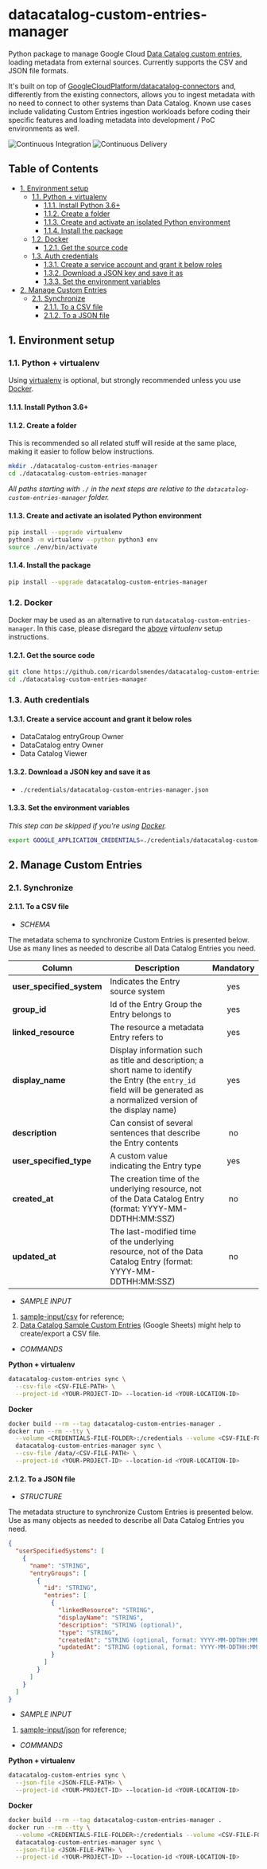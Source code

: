 # datacatalog-custom-entries-manager

Python package to manage Google Cloud [Data Catalog custom entries][1], loading metadata from
external sources. Currently supports the CSV and JSON file formats.

It's built on top of [GoogleCloudPlatform/datacatalog-connectors][2] and, differently from the
existing connectors, allows you to ingest metadata with no need to connect to other systems than
Data Catalog. Known use cases include validating Custom Entries ingestion workloads before coding
their specific features and loading metadata into development / PoC environments as well.

![Continuous Integration][3] ![Continuous Delivery][4]

## Table of Contents

<!-- toc -->

- [1. Environment setup](#1-environment-setup)
  * [1.1. Python + virtualenv](#11-python--virtualenv)
    + [1.1.1. Install Python 3.6+](#111-install-python-36)
    + [1.1.2. Create a folder](#112-create-a-folder)
    + [1.1.3. Create and activate an isolated Python environment](#113-create-and-activate-an-isolated-python-environment)
    + [1.1.4. Install the package](#114-install-the-package)
  * [1.2. Docker](#12-docker)
    + [1.2.1. Get the source code](#121-get-the-source-code)
  * [1.3. Auth credentials](#13-auth-credentials)
    + [1.3.1. Create a service account and grant it below roles](#131-create-a-service-account-and-grant-it-below-roles)
    + [1.3.2. Download a JSON key and save it as](#132-download-a-json-key-and-save-it-as)
    + [1.3.3. Set the environment variables](#133-set-the-environment-variables)
- [2. Manage Custom Entries](#2-manage-custom-entries)
  * [2.1. Synchronize](#21-synchronize)
    + [2.1.1. To a CSV file](#211-to-a-csv-file)
    + [2.1.2. To a JSON file](#212-to-a-json-file)

<!-- tocstop -->

## 1. Environment setup

### 1.1. Python + virtualenv

Using [virtualenv][5] is optional, but strongly recommended unless you use [Docker](#12-docker).

#### 1.1.1. Install Python 3.6+

#### 1.1.2. Create a folder

This is recommended so all related stuff will reside at the same place, making it easier to follow
below instructions.

```bash
mkdir ./datacatalog-custom-entries-manager
cd ./datacatalog-custom-entries-manager
```

_All paths starting with `./` in the next steps are relative to the
`datacatalog-custom-entries-manager` folder._

#### 1.1.3. Create and activate an isolated Python environment

```bash
pip install --upgrade virtualenv
python3 -m virtualenv --python python3 env
source ./env/bin/activate
```

#### 1.1.4. Install the package

```bash
pip install --upgrade datacatalog-custom-entries-manager
```

### 1.2. Docker

Docker may be used as an alternative to run `datacatalog-custom-entries-manager`. In this case,
please disregard the [above](#11-python--virtualenv) _virtualenv_ setup instructions.

#### 1.2.1. Get the source code

```bash
git clone https://github.com/ricardolsmendes/datacatalog-custom-entries-manager
cd ./datacatalog-custom-entries-manager
```

### 1.3. Auth credentials

#### 1.3.1. Create a service account and grant it below roles

- DataCatalog entryGroup Owner
- DataCatalog entry Owner
- Data Catalog Viewer

#### 1.3.2. Download a JSON key and save it as

- `./credentials/datacatalog-custom-entries-manager.json`

#### 1.3.3. Set the environment variables

_This step can be skipped if you're using [Docker](#12-docker)._

```bash
export GOOGLE_APPLICATION_CREDENTIALS=./credentials/datacatalog-custom-entries-manager.json
```

## 2. Manage Custom Entries

### 2.1. Synchronize

#### 2.1.1. To a CSV file

- _SCHEMA_

The metadata schema to synchronize Custom Entries is presented below. Use as many lines as needed
to describe all Data Catalog Entries you need.

| Column                    | Description                                                                                                                                                                | Mandatory |
| ------------------------- | -------------------------------------------------------------------------------------------------------------------------------------------------------------------------- | :-------: |
| **user_specified_system** | Indicates the Entry source system                                                                                                                                          |    yes    |
| **group_id**              | Id of the Entry Group the Entry belongs to                                                                                                                                 |    yes    |
| **linked_resource**       | The resource a metadata Entry refers to                                                                                                                                    |    yes    |
| **display_name**          | Display information such as title and description; a short name to identify the Entry (the `entry_id` field will be generated as a normalized version of the display name) |    yes    |
| **description**           | Can consist of several sentences that describe the Entry contents                                                                                                          |    no     |
| **user_specified_type**   | A custom value indicating the Entry type                                                                                                                                   |    yes    |
| **created_at**            | The creation time of the underlying resource, not of the Data Catalog Entry (format: YYYY-MM-DDTHH:MM:SSZ)                                                                 |    no     |
| **updated_at**            | The last-modified time of the underlying resource, not of the Data Catalog Entry (format: YYYY-MM-DDTHH:MM:SSZ)                                                            |    no     |

- _SAMPLE INPUT_

1. [sample-input/csv][6] for reference;
1. [Data Catalog Sample Custom Entries][7] (Google Sheets) might help to create/export a CSV file.

- _COMMANDS_

**Python + virtualenv**

```bash
datacatalog-custom-entries sync \
  --csv-file <CSV-FILE-PATH> \
  --project-id <YOUR-PROJECT-ID> --location-id <YOUR-LOCATION-ID>
```

**Docker**

```bash
docker build --rm --tag datacatalog-custom-entries-manager .
docker run --rm --tty \
  --volume <CREDENTIALS-FILE-FOLDER>:/credentials --volume <CSV-FILE-FOLDER>:/data \
  datacatalog-custom-entries-manager sync \
  --csv-file /data/<CSV-FILE-PATH> \
  --project-id <YOUR-PROJECT-ID> --location-id <YOUR-LOCATION-ID>
```

#### 2.1.2. To a JSON file

- _STRUCTURE_

The metadata structure to synchronize Custom Entries is presented below. Use as many objects as
needed to describe all Data Catalog Entries you need.

```json
{
  "userSpecifiedSystems": [
    {
      "name": "STRING",
      "entryGroups": [
        {
          "id": "STRING",
          "entries": [
            {
              "linkedResource": "STRING",
              "displayName": "STRING",
              "description": "STRING (optional)",
              "type": "STRING",
              "createdAt": "STRING (optional, format: YYYY-MM-DDTHH:MM:SSZ)",
              "updatedAt": "STRING (optional, format: YYYY-MM-DDTHH:MM:SSZ)"
            }
          ]
        }
      ]
    }
  ]
}
```

- _SAMPLE INPUT_

1. [sample-input/json][8] for reference;

- _COMMANDS_

**Python + virtualenv**

```bash
datacatalog-custom-entries sync \
  --json-file <JSON-FILE-PATH> \
  --project-id <YOUR-PROJECT-ID> --location-id <YOUR-LOCATION-ID>
```

**Docker**

```bash
docker build --rm --tag datacatalog-custom-entries-manager .
docker run --rm --tty \
  --volume <CREDENTIALS-FILE-FOLDER>:/credentials --volume <CSV-FILE-FOLDER>:/data \
  datacatalog-custom-entries-manager sync \
  --json-file <JSON-FILE-PATH> \
  --project-id <YOUR-PROJECT-ID> --location-id <YOUR-LOCATION-ID>
```

[1]: https://cloud.google.com/data-catalog/docs/how-to/custom-entries
[2]: https://github.com/GoogleCloudPlatform/datacatalog-connectors
[3]: https://github.com/ricardolsmendes/datacatalog-custom-entries-manager/workflows/Continuous%20Integration/badge.svg
[4]: https://github.com/ricardolsmendes/datacatalog-custom-entries-manager/workflows/Continuous%20Delivery/badge.svg
[5]: https://virtualenv.pypa.io/en/latest/
[6]: https://github.com/ricardolsmendes/datacatalog-custom-entries-manager/tree/master/sample-input/csv
[7]: https://docs.google.com/spreadsheets/d/1F_6M1BA9qlcGZf_ZyC3cUAePUjMXInZWbUOSGow5Gfc
[8]: https://github.com/ricardolsmendes/datacatalog-custom-entries-manager/tree/master/sample-input/json

